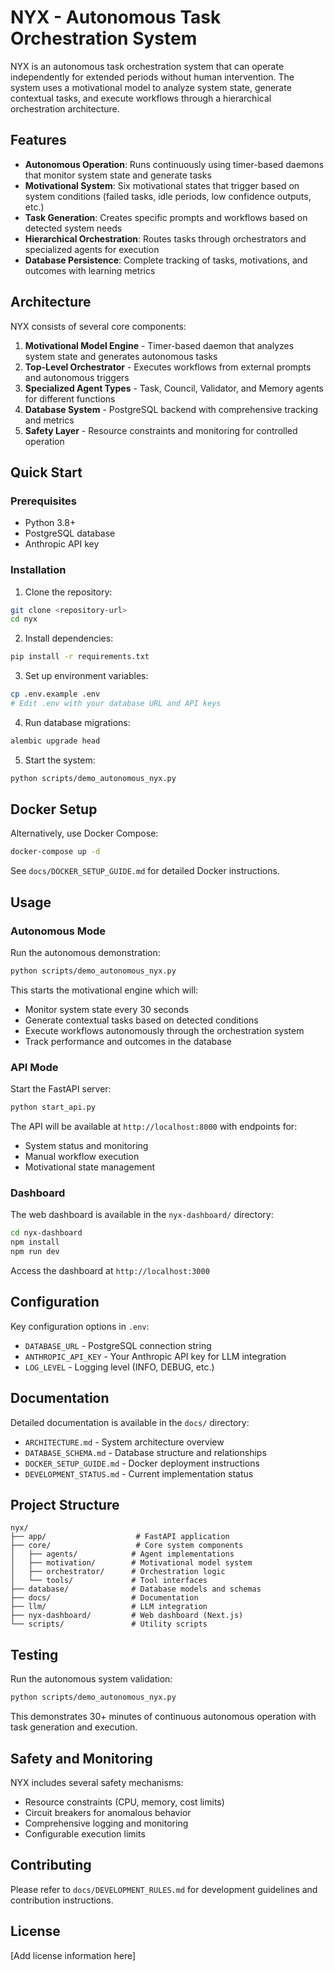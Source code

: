 # NYX - Autonomous Task Orchestration System

NYX is an autonomous task orchestration system that can operate independently for extended periods without human intervention. The system uses a motivational model to analyze system state, generate contextual tasks, and execute workflows through a hierarchical orchestration architecture.

## Features

- **Autonomous Operation**: Runs continuously using timer-based daemons that monitor system state and generate tasks
- **Motivational System**: Six motivational states that trigger based on system conditions (failed tasks, idle periods, low confidence outputs, etc.)
- **Task Generation**: Creates specific prompts and workflows based on detected system needs
- **Hierarchical Orchestration**: Routes tasks through orchestrators and specialized agents for execution
- **Database Persistence**: Complete tracking of tasks, motivations, and outcomes with learning metrics

## Architecture

NYX consists of several core components:

1. **Motivational Model Engine** - Timer-based daemon that analyzes system state and generates autonomous tasks
2. **Top-Level Orchestrator** - Executes workflows from external prompts and autonomous triggers
3. **Specialized Agent Types** - Task, Council, Validator, and Memory agents for different functions
4. **Database System** - PostgreSQL backend with comprehensive tracking and metrics
5. **Safety Layer** - Resource constraints and monitoring for controlled operation

## Quick Start

### Prerequisites

- Python 3.8+
- PostgreSQL database
- Anthropic API key

### Installation

1. Clone the repository:
```bash
git clone <repository-url>
cd nyx
```

2. Install dependencies:
```bash
pip install -r requirements.txt
```

3. Set up environment variables:
```bash
cp .env.example .env
# Edit .env with your database URL and API keys
```

4. Run database migrations:
```bash
alembic upgrade head
```

5. Start the system:
```bash
python scripts/demo_autonomous_nyx.py
```

## Docker Setup

Alternatively, use Docker Compose:

```bash
docker-compose up -d
```

See `docs/DOCKER_SETUP_GUIDE.md` for detailed Docker instructions.

## Usage

### Autonomous Mode

Run the autonomous demonstration:
```bash
python scripts/demo_autonomous_nyx.py
```

This starts the motivational engine which will:
- Monitor system state every 30 seconds
- Generate contextual tasks based on detected conditions
- Execute workflows autonomously through the orchestration system
- Track performance and outcomes in the database

### API Mode

Start the FastAPI server:
```bash
python start_api.py
```

The API will be available at `http://localhost:8000` with endpoints for:
- System status and monitoring
- Manual workflow execution
- Motivational state management

### Dashboard

The web dashboard is available in the `nyx-dashboard/` directory:
```bash
cd nyx-dashboard
npm install
npm run dev
```

Access the dashboard at `http://localhost:3000`

## Configuration

Key configuration options in `.env`:

- `DATABASE_URL` - PostgreSQL connection string
- `ANTHROPIC_API_KEY` - Your Anthropic API key for LLM integration
- `LOG_LEVEL` - Logging level (INFO, DEBUG, etc.)

## Documentation

Detailed documentation is available in the `docs/` directory:

- `ARCHITECTURE.md` - System architecture overview
- `DATABASE_SCHEMA.md` - Database structure and relationships
- `DOCKER_SETUP_GUIDE.md` - Docker deployment instructions
- `DEVELOPMENT_STATUS.md` - Current implementation status

## Project Structure

```
nyx/
├── app/                    # FastAPI application
├── core/                   # Core system components
│   ├── agents/            # Agent implementations
│   ├── motivation/        # Motivational model system
│   ├── orchestrator/      # Orchestration logic
│   └── tools/             # Tool interfaces
├── database/              # Database models and schemas
├── docs/                  # Documentation
├── llm/                   # LLM integration
├── nyx-dashboard/         # Web dashboard (Next.js)
└── scripts/               # Utility scripts
```

## Testing

Run the autonomous system validation:
```bash
python scripts/demo_autonomous_nyx.py
```

This demonstrates 30+ minutes of continuous autonomous operation with task generation and execution.

## Safety and Monitoring

NYX includes several safety mechanisms:
- Resource constraints (CPU, memory, cost limits)
- Circuit breakers for anomalous behavior
- Comprehensive logging and monitoring
- Configurable execution limits

## Contributing

Please refer to `docs/DEVELOPMENT_RULES.md` for development guidelines and contribution instructions.

## License

[Add license information here]